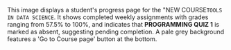 This image displays a student's progress page for the "NEW COURSE`TOOLS IN DATA SCIENCE`. It shows completed weekly assignments with grades ranging from 57.5% to 100%, and indicates that **PROGRAMMING QUIZ 1** is marked as absent, suggesting pending completion. A pale grey background features a 'Go to Course page' button at the bottom.